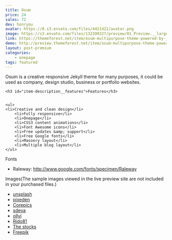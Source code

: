 ```yaml
---
title: Osum
price: 24
sales: 72
dev: honryou
avatar: https://0.s3.envato.com/files/4421422/avatar.png
image: https://s3.envato.com/files/132399327/preview/01_Preview.__large_preview.jpg
link: https://themeforest.net/item/osum-multipurpose-theme-powered-by-jekyll/11326619
demo: http://preview.themeforest.net/item/osum-multipurpose-theme-powered-by-jekyll/full_screen_preview/11326619
layout: post-premium
categories:
    - onepage
tags: featured
---
```



<div class="user-html"><p>Osum is a creative responsive Jekyll theme for many purposes, it could be used as company, design studio, business or portfolio websites.</p>


	<h3 id="item-description__features">Features</h3>


	<ul>
	<li>Creative and clean design</li>
		<li>Fully responsive</li>
		<li>Onepage</li>
		<li>CSS3 content animations</li>
		<li>Font Awesome icons</li>
		<li>Free updates &amp; support</li>
		<li>Free Google fonts</li>
		<li>Masonry layout</li>
		<li>Multiple blog layout</li>
	</ul>


Fonts
	<ul>
	<li>Raleway: <a href="http://www.google.com/fonts/specimen/Raleway" rel="nofollow">http://www.google.com/fonts/specimen/Raleway</a>
</li>
	</ul>


Images(The sample images viewed in the live preview site are not included in your purchased files.)
	<ul>
	<li><a href="http://unsplash.com" rel="nofollow">unsplash</a></li>
		<li><a href="http://pixeden.com/" rel="nofollow">pixeden</a></li>
		<li><a href="http://photodune.net/item/designer-portrait/833538?WT.ac=category_thumb&amp;WT.seg_1=category_thumb&amp;WT.z_author=Corepics">Corepics</a></li>
		<li><a href="http://photodune.net/item/smile/2063538?WT.ac=category_thumb&amp;WT.seg_1=category_thumb&amp;WT.z_author=sdeva">sdeva</a></li>
		<li><a href="http://photodune.net/item/smiling-woman/3716632?WT.oss_phrase=smile%20woman&amp;WT.oss_rank=15&amp;WT.z_author=ollyi&amp;WT.ac=search_thumb">ollyi</a></li>
		<li><a href="http://photodune.net/item/smiling-man/7203958?WT.oss_phrase=smile%20man&amp;WT.oss_rank=38&amp;WT.z_author=Rido81&amp;WT.ac=search_thumb">Rido81</a></li>
		<li><a href="http://thestocks.im/" rel="nofollow">The stocks</a></li>
		<li><a href="http://www.freepik.com" rel="nofollow">Freepik</a></li>
	</ul></div>